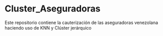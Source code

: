 # Cluster_Aseguradoras
Este repositorio contiene la cauterización de las aseguradoras venezolana haciendo uso de KNN y Clúster jerárquico
